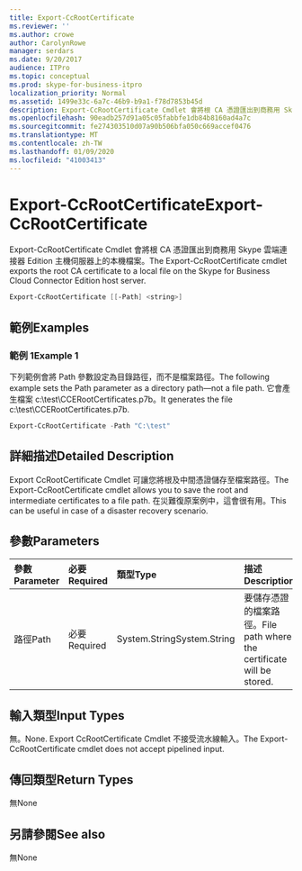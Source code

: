 ```yaml
---
title: Export-CcRootCertificate
ms.reviewer: ''
ms.author: crowe
author: CarolynRowe
manager: serdars
ms.date: 9/20/2017
audience: ITPro
ms.topic: conceptual
ms.prod: skype-for-business-itpro
localization_priority: Normal
ms.assetid: 1499e33c-6a7c-46b9-b9a1-f78d7853b45d
description: Export-CcRootCertificate Cmdlet 會將根 CA 憑證匯出到商務用 Skype 雲端連接器 Edition 主機伺服器上的本機檔案。
ms.openlocfilehash: 90eadb257d91a05c05fabbfe1db84b8160ad4a7c
ms.sourcegitcommit: fe274303510d07a90b506bfa050c669accef0476
ms.translationtype: MT
ms.contentlocale: zh-TW
ms.lasthandoff: 01/09/2020
ms.locfileid: "41003413"
---
```

# <a name="export-ccrootcertificate"></a><span data-ttu-id="b05d0-103">Export-CcRootCertificate</span><span class="sxs-lookup"><span data-stu-id="b05d0-103">Export-CcRootCertificate</span></span>
 
<span data-ttu-id="b05d0-104">Export-CcRootCertificate Cmdlet 會將根 CA 憑證匯出到商務用 Skype 雲端連接器 Edition 主機伺服器上的本機檔案。</span><span class="sxs-lookup"><span data-stu-id="b05d0-104">The Export-CcRootCertificate cmdlet exports the root CA certificate to a local file on the Skype for Business Cloud Connector Edition host server.</span></span> 
  
```powershell
Export-CcRootCertificate [[-Path] <string>]
```

## <a name="examples"></a><span data-ttu-id="b05d0-105">範例</span><span class="sxs-lookup"><span data-stu-id="b05d0-105">Examples</span></span>
<span data-ttu-id="b05d0-106"><a name="Examples"> </a></span><span class="sxs-lookup"><span data-stu-id="b05d0-106"></span></span>

### <a name="example-1"></a><span data-ttu-id="b05d0-107">範例 1</span><span class="sxs-lookup"><span data-stu-id="b05d0-107">Example 1</span></span>

<span data-ttu-id="b05d0-108">下列範例會將 Path 參數設定為目錄路徑，而不是檔案路徑。</span><span class="sxs-lookup"><span data-stu-id="b05d0-108">The following example sets the Path parameter as a directory path—not a file path.</span></span> <span data-ttu-id="b05d0-109">它會產生檔案 c:\test\CCERootCertificates.p7b。</span><span class="sxs-lookup"><span data-stu-id="b05d0-109">It generates the file c:\test\CCERootCertificates.p7b.</span></span>
  
```powershell
Export-CcRootCertificate -Path "C:\test" 
```

## <a name="detailed-description"></a><span data-ttu-id="b05d0-110">詳細描述</span><span class="sxs-lookup"><span data-stu-id="b05d0-110">Detailed Description</span></span>
<span data-ttu-id="b05d0-111"><a name="DetailedDescription"> </a></span><span class="sxs-lookup"><span data-stu-id="b05d0-111"></span></span>

<span data-ttu-id="b05d0-112">Export CcRootCertificate Cmdlet 可讓您將根及中間憑證儲存至檔案路徑。</span><span class="sxs-lookup"><span data-stu-id="b05d0-112">The Export-CcRootCertificate cmdlet allows you to save the root and intermediate certificates to a file path.</span></span> <span data-ttu-id="b05d0-113">在災難復原案例中，這會很有用。</span><span class="sxs-lookup"><span data-stu-id="b05d0-113">This can be useful in case of a disaster recovery scenario.</span></span> 
  
## <a name="parameters"></a><span data-ttu-id="b05d0-114">參數</span><span class="sxs-lookup"><span data-stu-id="b05d0-114">Parameters</span></span>
<span data-ttu-id="b05d0-115"><a name="DetailedDescription"> </a></span><span class="sxs-lookup"><span data-stu-id="b05d0-115"></span></span>

|<span data-ttu-id="b05d0-116">**參數**</span><span class="sxs-lookup"><span data-stu-id="b05d0-116">**Parameter**</span></span>|<span data-ttu-id="b05d0-117">**必要**</span><span class="sxs-lookup"><span data-stu-id="b05d0-117">**Required**</span></span>|<span data-ttu-id="b05d0-118">**類型**</span><span class="sxs-lookup"><span data-stu-id="b05d0-118">**Type**</span></span>|<span data-ttu-id="b05d0-119">**描述**</span><span class="sxs-lookup"><span data-stu-id="b05d0-119">**Description**</span></span>|
|:-----|:-----|:-----|:-----|
|<span data-ttu-id="b05d0-120">路徑</span><span class="sxs-lookup"><span data-stu-id="b05d0-120">Path</span></span>  <br/> |<span data-ttu-id="b05d0-121">必要</span><span class="sxs-lookup"><span data-stu-id="b05d0-121">Required</span></span>  <br/> |<span data-ttu-id="b05d0-122">System.String</span><span class="sxs-lookup"><span data-stu-id="b05d0-122">System.String</span></span>  <br/> |<span data-ttu-id="b05d0-123">要儲存憑證的檔案路徑。</span><span class="sxs-lookup"><span data-stu-id="b05d0-123">File path where the certificate will be stored.</span></span>  <br/> |
   
## <a name="input-types"></a><span data-ttu-id="b05d0-124">輸入類型</span><span class="sxs-lookup"><span data-stu-id="b05d0-124">Input Types</span></span>
<span data-ttu-id="b05d0-125"><a name="InputTypes"> </a></span><span class="sxs-lookup"><span data-stu-id="b05d0-125"></span></span>

<span data-ttu-id="b05d0-126">無。</span><span class="sxs-lookup"><span data-stu-id="b05d0-126">None.</span></span> <span data-ttu-id="b05d0-127">Export CcRootCertificate Cmdlet 不接受流水線輸入。</span><span class="sxs-lookup"><span data-stu-id="b05d0-127">The Export-CcRootCertificate cmdlet does not accept pipelined input.</span></span> 
  
## <a name="return-types"></a><span data-ttu-id="b05d0-128">傳回類型</span><span class="sxs-lookup"><span data-stu-id="b05d0-128">Return Types</span></span>
<span data-ttu-id="b05d0-129"><a name="ReturnTypes"> </a></span><span class="sxs-lookup"><span data-stu-id="b05d0-129"></span></span>

<span data-ttu-id="b05d0-130">無</span><span class="sxs-lookup"><span data-stu-id="b05d0-130">None</span></span>
  
## <a name="see-also"></a><span data-ttu-id="b05d0-131">另請參閱</span><span class="sxs-lookup"><span data-stu-id="b05d0-131">See also</span></span>
<span data-ttu-id="b05d0-132"><a name="ReturnTypes"> </a></span><span class="sxs-lookup"><span data-stu-id="b05d0-132"></span></span>

<span data-ttu-id="b05d0-133">無</span><span class="sxs-lookup"><span data-stu-id="b05d0-133">None</span></span>
  

